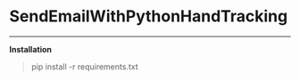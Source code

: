 # SendEmailWithPythonHandTracking

-----------------------



**Installation**

>pip install -r requirements.txt


